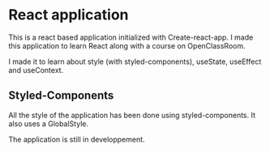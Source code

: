 # React application

This is a react based application initialized with Create-react-app. I made this application to learn React along with a course on OpenClassRoom. 

I made it to learn about style (with styled-components), useState, useEffect and useContext. 

## Styled-Components

All the style of the application has been done using styled-components. It also uses a GlobalStyle.

The application is still in developpement.

